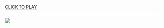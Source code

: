 
<a href="https://premium76.site?title=unblocked_uno_games&ref=13M">CLICK TO PLAY</a></h3>
<hr>

<a href="https://premium76.site?title=unblocked_uno_games&ref=13M"><img src="https://clearcache.store/games.png"></a>


